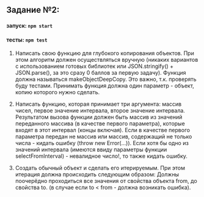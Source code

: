 ## Задание №2:

#### запуск: `npm start`

#### тесты: `npm test`

1) Написать свою функцию для глубокого копирования объектов. При этом алгоритм должен осуществляться вручную (никаких вариантов с использованием готовых библиотек или JSON.stringify() + JSON.parse(), за это сразу 0 баллов за первую задачу). Функция должна называться makeObjectDeepCopy. Это важно, т.к. проверять буду тестами. Принимать функция должна один параметр - объект, копию которого нужно сделать.


2) Написать функцию, которая принимает три аргумента: массив чисел, первое значение интервала, второе значение интервала. Результатом вызова функции должен быть массив из значений переданного массива (в качестве первого параметра), которые входят в этот интервал (концы включая). Если в качестве первого параметра передан не массив или массив, содержащий не только числа - кидать ошибку (throw new Error(...)). Если хотя бы одно из значений интервала (имеются ввиду параметры функции selectFromInterval) - невалидное число!, то также кидать ошибку.


3) Создать обычный объект и сделать его итерируемым. При этом итерация должна происходить следующим образом:
      Должны поочерёдно проходиться все значения от свойства объекта from, до свойства to. (в случае если to < from - должна возникать ошибка).